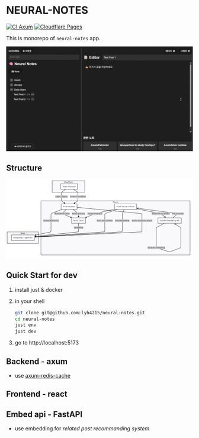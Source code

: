 # NEURAL-NOTES
[![CI Axum](https://github.com/lyh4215/neural-notes/actions/workflows/ci_axum.yml/badge.svg)](https://github.com/lyh4215/neural-notes/actions/workflows/ci_axum.yml)
[![Cloudflare Pages](https://img.shields.io/badge/Cloudflare%20Pages-Deployed-orange?logo=cloudflare)](https://neural-notes.pages.dev)

This is monorepo of `neural-notes` app.



![example](.github/docs/examples2.gif)


## Structure
![pipeline](.github/docs/pipeline.jpeg)

## Quick Start for dev
1. install just &  docker

2. in your shell
    ```bash
    git clone git@github.com:lyh4215/neural-notes.git
    cd neural-notes
    just env
    just dev
    ```
3. go to http://localhost:5173

## Backend - axum
- use [axum-redis-cache](https://github.com/lyh4215/axum-redis-cache)



## Frontend - react


## Embed api - FastAPI
- use embedding for *related post recommanding system*